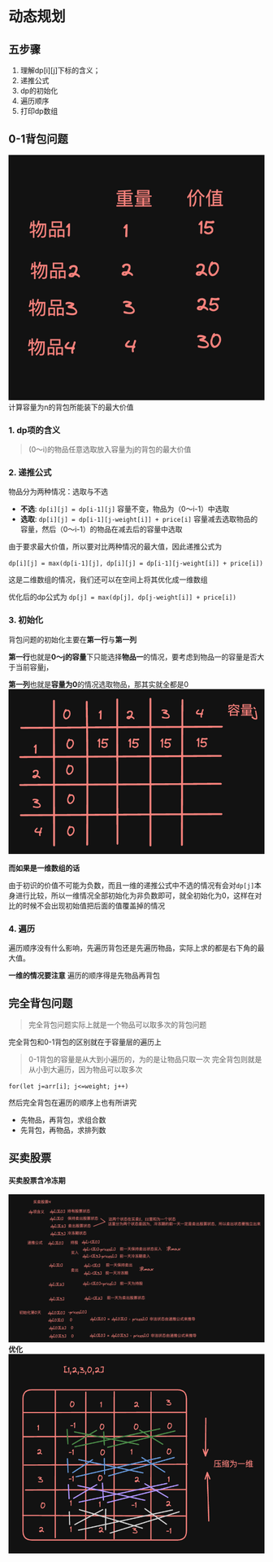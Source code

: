 # 动态规划
## 五步骤
1. 理解dp[i][j]下标的含义；
2. 递推公式
3. dp的初始化
4. 遍历顺序
5. 打印dp数组

## 0-1背包问题
![Alt text](image.png)
计算容量为n的背包所能装下的最大价值
### 1. dp项的含义
> (0～i)的物品任意选取放入容量为j的背包的最大价值

### 2. 递推公式
物品分为两种情况：选取与不选
- **不选**: `dp[i][j] = dp[i-1][j]` 容量不变，物品为（0～i-1）中选取
- **选取**: `dp[i][j] = dp[i-1][j-weight[i]] + price[i]`  容量减去选取物品的容量，然后（0～i-1）的物品在减去后的容量中选取

由于要求最大价值，所以要对比两种情况的最大值，因此递推公式为

`dp[i][j] = max(dp[i-1][j], dp[i][j] = dp[i-1][j-weight[i]] + price[i])`

这是二维数组的情况，我们还可以在空间上将其优化成一维数组

优化后的dp公式为
`dp[j] = max(dp[j], dp[j-weight[i]] + price[i])`

### 3. 初始化
背包问题的初始化主要在**第一行**与**第一列**

**第一行**也就是**0～j的容量**下只能选择**物品一**的情况，要考虑到物品一的容量是否大于当前容量j，

**第一列**也就是**容量为0**的情况选取物品，那其实就全都是0
![Alt text](image-1.png)

**而如果是一维数组的话**

由于初识的价值不可能为负数，而且一维的递推公式中不选的情况有会对`dp[j]`本身进行比较，所以一维情况全部初始化为非负数即可，就全初始化为0，这样在对比的时候不会出现初始值把后面的值覆盖掉的情况

### 4. 遍历
遍历顺序没有什么影响，先遍历背包还是先遍历物品，实际上求的都是右下角的最大值。

**一维的情况要注意**
遍历的顺序得是先物品再背包

## 完全背包问题
> 完全背包问题实际上就是一个物品可以取多次的背包问题

完全背包和0-1背包的区别就在于容量层的遍历上
> 0-1背包的容量是从大到小遍历的，为的是让物品只取一次
> 完全背包则就是从小到大遍历，因为物品可以取多次

`for(let j=arr[i]; j<=weight; j++)`

然后完全背包在遍历的顺序上也有所讲究
- 先物品，再背包，求组合数
- 先背包，再物品，求排列数

## 买卖股票
#### 买卖股票含冷冻期
![Alt text](image-2.png)
**优化**
![Alt text](image-3.png)